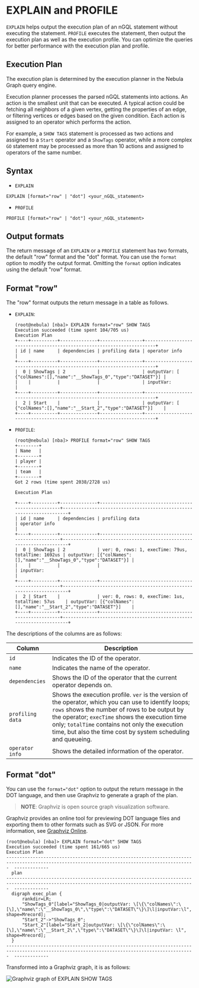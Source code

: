 # EXPLAIN and PROFILE

`EXPLAIN` helps output the execution plan of an nGQL statement without executing the statement. `PROFILE` executes the statement, then output the execution plan as well as the execution profile. You can optimize the queries for better performance with the execution plan and profile.

## Execution Plan

The execution plan is determined by the execution planner in the Nebula Graph query engine.

Execution planner processes the parsed nGQL statements into actions. An action is the smallest unit that can be executed. A typical action could be fetching all neighbors of a given vertex, getting the properties of an edge, or filtering vertices or edges based on the given condition. Each action is assigned to an operator which performs the action.

For example, a `SHOW TAGS` statement is processed as two actions and assigned to a `Start` operator and a `ShowTags` operator, while a more complex `GO` statement may be processed as more than 10 actions and assigned to operators of the same number.

## Syntax

* `EXPLAIN`

```nGQL
EXPLAIN [format="row" | "dot"] <your_nGQL_statement>
```

* `PROFILE`

```nGQL
PROFILE [format="row" | "dot"] <your_nGQL_statement>
```

## Output formats

The return message of an `EXPLAIN` or a `PROFILE` statement has two formats, the default "row" format and the "dot" format. You can use the `format` option to modify the output format. Omitting the `format` option indicates using the default "row" format.

## Format "row"

The "row" format outputs the return message in a table as follows.

* `EXPLAIN`:

  ```nGQL
  (root@nebula) [nba]> EXPLAIN format="row" SHOW TAGS
  Execution succeeded (time spent 104/705 us)
  Execution Plan
  +----+----------+--------------+----------------+-----------------------------------------------------------------------+
  | id | name     | dependencies | profiling data | operator info                                                         |
  +----+----------+--------------+----------------+-----------------------------------------------------------------------+
  |  0 | ShowTags | 2            |                | outputVar: [  {"colNames":[],"name":"__ShowTags_0","type":"DATASET"}] |
  |    |          |              |                | inputVar:                                                             |
  +----+----------+--------------+----------------+-----------------------------------------------------------------------+
  |  2 | Start    |              |                | outputVar: [  {"colNames":[],"name":"__Start_2","type":"DATASET"}]    |
  +----+----------+--------------+----------------+-----------------------------------------------------------------------+
  ```

* `PROFILE`:

  ```nGQL
  (root@nebula) [nba]> PROFILE format="row" SHOW TAGS
  +--------+
  | Name   |
  +--------+
  | player |
  +--------+
  | team   |
  +--------+
  Got 2 rows (time spent 2038/2728 us)
  
  Execution Plan
  
  +----+----------+--------------+----------------------------------------------------+---------------------------------------------------------------------+
  | id | name     | dependencies | profiling data                                     | operator info                                                       |
  +----+----------+--------------+----------------------------------------------------+---------------------------------------------------------------------+
  |  0 | ShowTags | 2            | ver: 0, rows: 1, execTime: 79us, totalTime: 1692us | outputVar: [{"colNames":[],"name":"__ShowTags_0","type":"DATASET"}] |
  |    |          |              |                                                    | inputVar:                                                           |
  +----+----------+--------------+----------------------------------------------------+---------------------------------------------------------------------+
  |  2 | Start    |              | ver: 0, rows: 0, execTime: 1us, totalTime: 57us    | outputVar: [{"colNames":[],"name":"__Start_2","type":"DATASET"}]    |
  +----+----------+--------------+----------------------------------------------------+---------------------------------------------------------------------+
  ```

The descriptions of the columns are as follows:

|Column|Description|
|-|-|
|`id`|Indicates the ID of the operator.|
|`name`|Indicates the name of the operator.|
|`dependencies`|Shows the ID of the operator that the current operator depends on.|
|`profiling data`|Shows the execution profile. `ver` is the version of the operator, which you can use to identify loops; `rows` shows the number of rows to be output by the operator; `execTime` shows the execution time only; `totalTime` contains not only the execution time, but also the time cost by system scheduling and queueing.|
|`operator info`|Shows the detailed information of the operator.|

## Format "dot"

You can use the `format="dot"` option to output the return message in the DOT language, and then use Graphviz to generate a graph of the plan. 

> **NOTE**: Graphviz is open source graph visualization software.

Graphviz provides an online tool for previewing DOT language files and exporting them to other formats such as SVG or JSON. For more information, see [Graphviz Online](https://dreampuf.github.io/GraphvizOnline/).

```nGQL
(root@nebula) [nba]> EXPLAIN format="dot" SHOW TAGS
Execution succeeded (time spent 161/665 us)
Execution Plan
---------------------------------------------------------------------------------------------------------------------------------------------  -------------
  plan
---------------------------------------------------------------------------------------------------------------------------------------------  -------------
  digraph exec_plan {
      rankdir=LR;
      "ShowTags_0"[label="ShowTags_0|outputVar: \[\{\"colNames\":\[\],\"name\":\"__ShowTags_0\",\"type\":\"DATASET\"\}\]\l|inputVar:\l",   shape=Mrecord];
      "Start_2"->"ShowTags_0";
      "Start_2"[label="Start_2|outputVar: \[\{\"colNames\":\[\],\"name\":\"__Start_2\",\"type\":\"DATASET\"\}\]\l|inputVar: \l",   shape=Mrecord];
  }
---------------------------------------------------------------------------------------------------------------------------------------------  -------------
```

Transformed into a Graphviz graph, it is as follows:

![Graphviz graph of EXPLAIN SHOW TAGS](https://docs-cdn.nebula-graph.com.cn/docs_2.0/4.ngql-quide/16.query-tuning-statements/explain_show_tags.png)